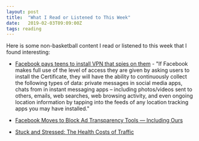```yaml
---
layout: post
title:  "What I Read or Listened to This Week"
date:   2019-02-03T09:09:00Z
tags: reading
---
```

Here is some non-basketball content I read or listened to this week that I found interesting:


* [Facebook pays teens to install VPN that spies on them](https://techcrunch.com/2019/01/29/facebook-project-atlas/) - "If Facebook makes full use of the level of access they are given by asking users to install the Certificate, they will have the ability to continuously collect the following types of data: private messages in social media apps, chats from in instant messaging apps – including photos/videos sent to others, emails, web searches, web browsing activity, and even ongoing location information by tapping into the feeds of any location tracking apps you may have installed."

* [Facebook Moves to Block Ad Transparency Tools — Including Ours](https://www.propublica.org/article/facebook-blocks-ad-transparency-tools)

* [Stuck and Stressed: The Health Costs of Traffic](https://www.nytimes.com/2019/01/21/upshot/stuck-and-stressed-the-health-costs-of-traffic.html)
